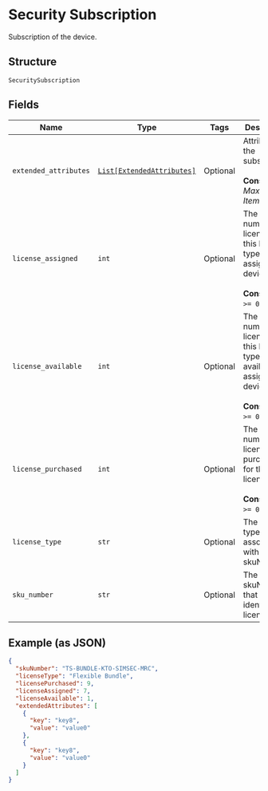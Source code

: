 
# Security Subscription

Subscription of the device.

## Structure

`SecuritySubscription`

## Fields

| Name | Type | Tags | Description |
|  --- | --- | --- | --- |
| `extended_attributes` | [`List[ExtendedAttributes]`](../../doc/models/extended-attributes.md) | Optional | Attributes of the subscription.<br><br>**Constraints**: *Maximum Items*: `5` |
| `license_assigned` | `int` | Optional | The total number of licenses for this license type that are assigned to device SIMs.<br><br>**Constraints**: `>= 0`, `<= 10` |
| `license_available` | `int` | Optional | The total number of licenses for this license type that are available to assign to device SIMs.<br><br>**Constraints**: `>= 0`, `<= 10` |
| `license_purchased` | `int` | Optional | The total number of licenses purchased for the license type.<br><br>**Constraints**: `>= 0`, `<= 10` |
| `license_type` | `str` | Optional | The license type associated with the skuNumber. |
| `sku_number` | `str` | Optional | The skuNumber that identifies the license type. |

## Example (as JSON)

```json
{
  "skuNumber": "TS-BUNDLE-KTO-SIMSEC-MRC",
  "licenseType": "Flexible Bundle",
  "licensePurchased": 9,
  "licenseAssigned": 7,
  "licenseAvailable": 1,
  "extendedAttributes": [
    {
      "key": "key8",
      "value": "value0"
    },
    {
      "key": "key8",
      "value": "value0"
    }
  ]
}
```


